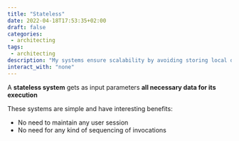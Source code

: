 ```yaml
---
title: "Stateless"
date: 2022-04-18T17:53:35+02:00
draft: false
categories: 
 - architecting
tags: 
 - architecting 
description: "My systems ensure scalability by avoiding storing local data"
interact_with: "none"
---
```


A **stateless system** gets as input parameters **all necessary data for its execution**

These systems are simple and have interesting benefits:
- No need to maintain any user session
- No need for any kind of sequencing of invocations
